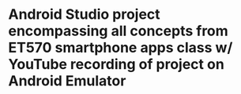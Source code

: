 # Android Studio project encompassing all concepts from ET570 smartphone apps class w/ YouTube recording of project on Android Emulator
